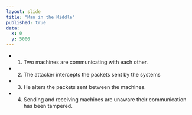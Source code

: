 ```yaml
---
layout: slide
title: "Man in the Middle"
published: true
data:
  x: 0
  y: 5000
---
```


+ 1. Two machines are communicating with each other. 
+ 2. The attacker intercepts the packets sent by the systems 
+ 3. He alters the packets sent between the machines.
+ 4. Sending and receiving machines are unaware their communication has been tampered.
